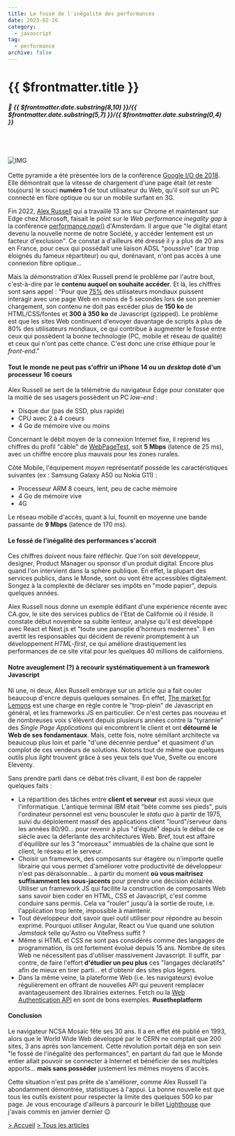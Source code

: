 ```yaml
---
title: Le fossé de l'inégalité des performances
date: 2023-02-26
category:
  - javascript
tag:
  - performance
archive: false
---
```

# {{ $frontmatter.title }}
##### :calendar: {{ $frontmatter.date.substring(8,10) }}/{{ $frontmatter.date.substring(5,7) }}/{{ $frontmatter.date.substring(0,4) }}<br><br>

<br>

![IMG](/assets/img/UX_hierarchy.webp "Hiérarchie UX")
<br><br>
Cette pyramide a été présentée lors de la conférence [Google I/O de 2018]. Elle démontrait que la vitesse de chargement d'une page était (et reste toujours) le souci **numéro 1** de tout utilisateur du Web, qu'il soit sur un PC connecté en fibre optique ou sur un mobile surfant en 3G.

Fin 2022, [Alex Russell] qui a travaillé 13 ans sur Chrome et maintenant sur Edge chez Microsoft, faisait le point sur le *Web performance inegality gap* à la conférence [performance.now()] d'Amsterdam. Il argue que "le digital étant devenu la nouvelle norme de notre Société, y accéder lentement est un facteur d'exclusion". Ce constat a d'ailleurs été dressé il y a plus de 20 ans en France, pour ceux qui possédait une liaison ADSL "poussive" (car trop éloignés du fameux répartiteur) ou qui, dorénavant, n'ont pas accès à une connexion fibre optique...

Mais la démonstration d'Alex Russell prend le problème par l'autre bout, c'est-à-dire par le **contenu auquel on souhaite accéder**. Et là, les chiffres sont sans appel : "Pour que [75%] des utilisateurs mondiaux puissent interagir avec une page Web en moins de 5 secondes lors de son premier chargement, son contenu ne doit pas excéder plus de **150 ko** de HTML/CSS/fontes et **300 à 350 ko** de Javascript (gzipped). Le problème est que les sites Web continuent d'envoyer davantage de scripts à plus de 80% des utilisateurs mondiaux, ce qui contribue à augmenter le fossé entre ceux qui possèdent la bonne technologie (PC, mobile et réseau de qualité) et ceux qui n'ont pas cette chance. C'est donc une crise éthique pour le *front-end*."

#### Tout le monde ne peut pas s'offrir un iPhone 14 ou un *desktop* doté d'un processeur 16 coeurs
Alex Russell se sert de la télémétrie du navigateur Edge pour constater que la moitié de ses usagers possèdent un PC *low-end* :

- Disque dur (pas de SSD, plus rapide)
- CPU avec 2 à 4 coeurs
- 4 Go de mémoire vive ou moins

Concernant le débit moyen de la connexion Internet fixe, il reprend les chiffres du profil "câble" de [WebPageTest], soit **5 Mbps** (latence de 25 ms), avec un chiffre encore plus mauvais pour les zones rurales.

Côté Mobile, l'équipement *moyen* représentatif posséde les caractéristiques suivantes (ex : Samsung Galaxy A50 ou Nokia G11) :

- Processeur ARM 8 coeurs, lent, peu de cache mémoire 
- 4 Go de mémoire vive
- 4G

Le réseau mobile d'accès, quant à lui, fournit en moyenne une bande passante de **9 Mbps** (latence de 170 ms).

#### Le fossé de l'inégalité des performances s'accroit
Ces chiffres doivent nous faire réfléchir. Que l'on soit développeur, designer, Product Manager ou sponsor d'un produit digital. Encore plus quand l'on intervient dans la sphère publique. En effet, la plupart des services publics, dans le Monde, sont ou vont être accessibles digitalement. Songez à la complexité de déclarer ses impôts en "mode papier", depuis quelques années.

Alex Russell nous donne un exemple édifiant d'une expérience récente avec CA.gov, le site des services publics de l'Etat de Californie où il réside. Il constate début novembre sa subite lenteur, analyse qu'il est développé avec React et Next.js et "toute une panoplie d'horreurs modernes". Il en avertit les responsables qui décident de revenir promptement à un développement *HTML-first*, ce qui améliore drastiquement les performances de ce site vital pour les quelques 40 millions de californiens.

#### Notre aveuglement (?) à recourir systématiquement à un framework Javascript
Ni une, ni deux, Alex Russell embraye sur un article qui a fait couler beaucoup d'encre depuis quelques semaines. En effet, [The market for Lemons] est une charge en règle contre le "trop-plein" de Javascript en général, et les frameworks JS en particulier. Ce n'est certes pas nouveau et de nombreuses voix s'élèvent depuis plusieurs années contre la "tyrannie" des *Single Page Applications* qui encombrent le client et ont **détourné le Web de ses fondamentaux**. Mais, cette fois, notre sémillant architecte va beaucoup plus loin et parle "d'une décennie perdue" et quasiment d'un complot de ces vendeurs de solutions. Notons tout de même que quelques outils plus *light* trouvent grâce à ses yeux tels que Vue, Svelte ou encore Eleventy.

Sans prendre parti dans ce débat très clivant, il est bon de rappeler quelques faits :

- La répartition des tâches entre **client et serveur** est aussi vieux que l'informatique. L'antique terminal IBM était "bête comme ses pieds", puis l'ordinateur personnel est venu bousculer le *statu quo* à partir de 1975, suivi du déploiement massif des applications client "lourd"/serveur dans les années 80/90... pour revenir à plus "d'équité" depuis le début de ce siècle avec la déferlante des architectures Web. Bref, tout est affaire d'équilibre sur les 3 "morceaux" immuables de la chaîne que sont le client, le réseau et le serveur.
- Choisir un framework, des composants sur étagère ou n'importe quelle librairie qui vous permet d'améliorer votre productivité de développeur n'est pas déraisonnable... à partir du moment **où vous maitrisez suffisamment les sous-jacents** pour prendre une décision éclairée. Utiliser un framework JS qui facilite la construction de composants Web sans savoir bien coder en HTML, CSS et Javascript, c'est comme conduire sans permis. Cela va "rouler" jusqu'à la sortie de route, i.e. l'application trop lente, impossible à maintenir.
- Tout développeur doit savoir quel outil utiliser pour répondre au besoin exprimé. Pourquoi utiliser Angular, React ou Vue quand une solution *Jamstack* telle qu'Astro ou VitePress suffit ?
- Même si HTML et CSS ne sont pas considérés comme des langages de programmation, ils ont fortement évolué depuis 15 ans. Nombre de sites Web ne nécessitent pas d'utiliser massivement Javascript. Il suffit, par contre, de faire l'effort **d'étudier un peu plus** ces "langages déclaratifs" afin de mieux en tirer parti... et d'obtenir des sites plus légers.
- Dans la même veine, la plateforme Web (i.e. les navigateurs) évolue régulièrement en offrant de nouvelles API qui peuvent remplacer avantageusement des librairies externes. Fetch ou la [Web Authentication API] en sont de bons exemples. **#usetheplatform**

#### Conclusion
Le navigateur NCSA Mosaic fête ses 30 ans. Il a en effet été publié en 1993, alors que le World Wide Web développé par le CERN ne comptait que 200 sites, 3 ans après son lancement. Cette révolution portait déjà en son sein "le fossé de l'inégalité des performances", en partant du fait que le Monde entier allait pouvoir se connecter à Internet et bénéficier de ses multiples apports... **mais sans posséder** justement les mêmes moyens d'accès.

Cette situation n'est pas prête de s'améliorer, comme Alex Russell l'a abondamment démontrée, statistiques à l'appui. La bonne nouvelle est que tous les outils existent pour respecter la limite des quelques 500 ko par page. Je vous encourage d'ailleurs à parcourir le billet [Lighthouse] que j'avais commis en janvier dernier :wink:


[Google I/O de 2018]: https://web.dev/web-performance-made-easy/
[Alex Russell]: https://infrequently.org/about-me/
[performance.now()]: https://infrequently.org/2022/12/performance-baseline-2023/
[75%]: https://support.speedcurve.com/docs/performance-for-product-managers#75th-percentile
[WebPageTest]: https://www.webpagetest.org
[The market for Lemons]: https://infrequently.org/2023/02/the-market-for-lemons/
[Web Authentication API]: https://developer.mozilla.org/en-US/docs/Web/API/Web_Authentication_API
[Lighthouse]: /posts/lighthouse.md

[> Accueil](/) [> Tous les articles](/articles)